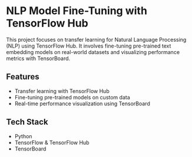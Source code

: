 # NLP Model Fine-Tuning with TensorFlow Hub

This project focuses on transfer learning for Natural Language Processing (NLP) using TensorFlow Hub. It involves fine-tuning pre-trained text embedding models on real-world datasets and visualizing performance metrics with TensorBoard.

## Features
- Transfer learning with TensorFlow Hub
- Fine-tuning pre-trained models on custom data
- Real-time performance visualization using TensorBoard

## Tech Stack
- Python
- TensorFlow & TensorFlow Hub
- TensorBoard

